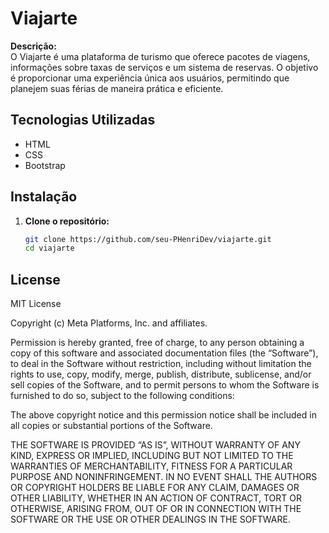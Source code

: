 # Viajarte

**Descrição:**  
O Viajarte é uma plataforma de turismo que oferece pacotes de viagens, informações sobre taxas de serviços e um sistema de reservas. O objetivo é proporcionar uma experiência única aos usuários, permitindo que planejem suas férias de maneira prática e eficiente.

## Tecnologias Utilizadas
- HTML
- CSS
- Bootstrap

## Instalação

1. **Clone o repositório:**
   ```bash
   git clone https://github.com/seu-PHenriDev/viajarte.git
   cd viajarte

## License
MIT License

Copyright (c) Meta Platforms, Inc. and affiliates.

Permission is hereby granted, free of charge, to any person obtaining a copy of this software and associated documentation files (the “Software”), to deal in the Software without restriction, including without limitation the rights to use, copy, modify, merge, publish, distribute, sublicense, and/or sell copies of the Software, and to permit persons to whom the Software is furnished to do so, subject to the following conditions:

The above copyright notice and this permission notice shall be included in all copies or substantial portions of the Software.

THE SOFTWARE IS PROVIDED “AS IS”, WITHOUT WARRANTY OF ANY KIND, EXPRESS OR IMPLIED, INCLUDING BUT NOT LIMITED TO THE WARRANTIES OF MERCHANTABILITY, FITNESS FOR A PARTICULAR PURPOSE AND NONINFRINGEMENT. IN NO EVENT SHALL THE AUTHORS OR COPYRIGHT HOLDERS BE LIABLE FOR ANY CLAIM, DAMAGES OR OTHER LIABILITY, WHETHER IN AN ACTION OF CONTRACT, TORT OR OTHERWISE, ARISING FROM, OUT OF OR IN CONNECTION WITH THE SOFTWARE OR THE USE OR OTHER DEALINGS IN THE SOFTWARE.